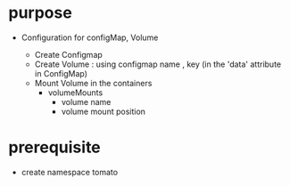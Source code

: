 # purpose
- Configuration for configMap, Volume

	- Create Configmap
	- Create Volume : using configmap name , key (in the 'data' attribute in ConfigMap)
	- Mount Volume in the containers
		- volumeMounts
			- volume name
			- volume mount position

# prerequisite
- create namespace tomato
